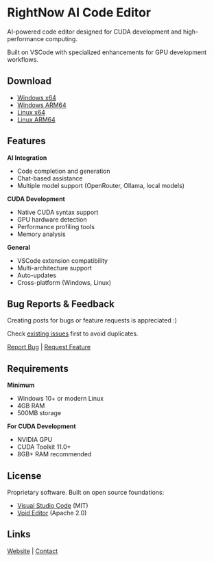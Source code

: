 # RightNow AI Code Editor

AI-powered code editor designed for CUDA development and high-performance computing.

Built on VSCode with specialized enhancements for GPU development workflows.

## Download

- [Windows x64](https://pub-ee180aaefc6a4cdb838df81e222d36c6.r2.dev/win32-x64/RightNowSetup-0.0.1-x64.exe)
- [Windows ARM64](https://pub-ee180aaefc6a4cdb838df81e222d36c6.r2.dev/win32-arm64/RightNowSetup-0.0.1-arm64.exe)
- [Linux x64](https://pub-ee180aaefc6a4cdb838df81e222d36c6.r2.dev/linux-x64/)
- [Linux ARM64](https://pub-ee180aaefc6a4cdb838df81e222d36c6.r2.dev/linux-arm64/)

## Features

**AI Integration**
- Code completion and generation
- Chat-based assistance 
- Multiple model support (OpenRouter, Ollama, local models)

**CUDA Development**
- Native CUDA syntax support
- GPU hardware detection
- Performance profiling tools
- Memory analysis

**General**
- VSCode extension compatibility
- Multi-architecture support
- Auto-updates
- Cross-platform (Windows, Linux)

## Bug Reports & Feedback

Creating posts for bugs or feature requests is appreciated :)

Check [existing issues](https://github.com/jaberjaber23/RightNow-AI-Code-Editor/issues) first to avoid duplicates.

[Report Bug](https://github.com/jaberjaber23/RightNow-AI-Code-Editor/issues/new?template=bug_report.md) | [Request Feature](https://github.com/jaberjaber23/RightNow-AI-Code-Editor/issues/new?template=feature_request.md)

## Requirements

**Minimum**
- Windows 10+ or modern Linux
- 4GB RAM
- 500MB storage

**For CUDA Development**
- NVIDIA GPU
- CUDA Toolkit 11.0+
- 8GB+ RAM recommended

## License

Proprietary software. Built on open source foundations:
- [Visual Studio Code](https://github.com/microsoft/vscode) (MIT)
- [Void Editor](https://github.com/voideditor/void) (Apache 2.0)

## Links

[Website](https://rightnowai.co) | [Contact](mailto:contact@rightnowai.co)